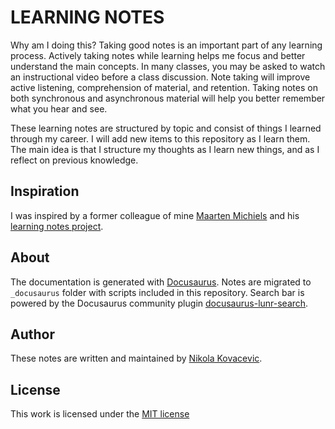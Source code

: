 # LEARNING NOTES

Why am I doing this? Taking good notes is an important part of any learning process. Actively taking notes while learning helps me focus and better understand the main concepts. In many classes, you may be asked to watch an instructional video before a class discussion. Note taking will improve active listening, comprehension of material, and retention. Taking notes on both synchronous and asynchronous material will help you better remember what you hear and see.

These learning notes are structured by topic and consist of things I learned through my career. I will add new items to this repository as I learn them. The main idea is that I structure my thoughts as I learn new things, and as I reflect on previous knowledge.

## Inspiration

I was inspired by a former colleague of mine [Maarten Michiels](https://github.com/mistermicheels) and his [learning notes project](https://learning-notes.mistermicheels.com/).

## About

The documentation is generated with [Docusaurus](https://docusaurus.io/). Notes are migrated to `_docusaurus` folder with scripts included in this repository. Search bar is powered by the Docusaurus community plugin [docusaurus-lunr-search](https://github.com/lelouch77/docusaurus-lunr-search).

## Author

These notes are written and maintained by [Nikola Kovacevic](https://github.com/nikola-kovacevic).

## License

This work is licensed under the [MIT license](LICENSE)
